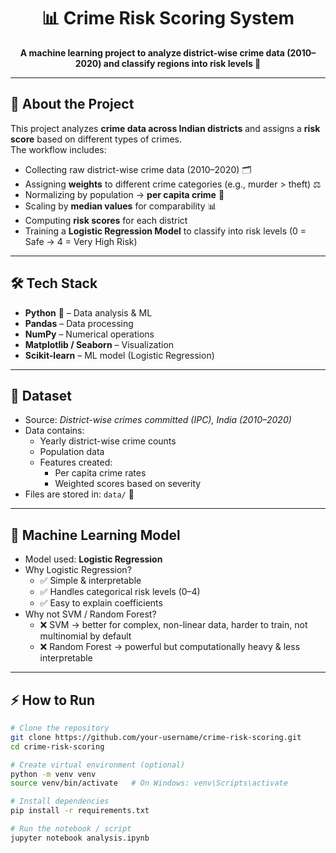<h1 align="center">📊 Crime Risk Scoring System</h1>

<p align="center">
  <b>A machine learning project to analyze district-wise crime data (2010–2020) and classify regions into risk levels 🚨</b>
</p>

---

<h2>📌 About the Project</h2>

This project analyzes **crime data across Indian districts** and assigns a **risk score** based on different types of crimes.  
The workflow includes:
- Collecting raw district-wise crime data (2010–2020) 🗂️
- Assigning **weights** to different crime categories (e.g., murder > theft) ⚖️
- Normalizing by population → **per capita crime** 📐
- Scaling by **median values** for comparability 📊
- Computing **risk scores** for each district
- Training a **Logistic Regression Model** to classify into risk levels (0 = Safe → 4 = Very High Risk)

---

<h2>🛠️ Tech Stack</h2>

<ul>
  <li><b>Python</b> 🐍 – Data analysis & ML</li>
  <li><b>Pandas</b> – Data processing</li>
  <li><b>NumPy</b> – Numerical operations</li>
  <li><b>Matplotlib / Seaborn</b> – Visualization</li>
  <li><b>Scikit-learn</b> – ML model (Logistic Regression)</li>
</ul>

---

<h2>📂 Dataset</h2>

- Source: <i>District-wise crimes committed (IPC), India (2010–2020)</i>  
- Data contains:
  - Yearly district-wise crime counts
  - Population data
  - Features created:
    - Per capita crime rates
    - Weighted scores based on severity
- Files are stored in: <code>data/</code> 📁

---

<h2>🤖 Machine Learning Model</h2>

- Model used: **Logistic Regression**  
- Why Logistic Regression?
  - ✅ Simple & interpretable
  - ✅ Handles categorical risk levels (0–4)
  - ✅ Easy to explain coefficients
- Why not SVM / Random Forest?
  - ❌ SVM → better for complex, non-linear data, harder to train, not multinomial by default  
  - ❌ Random Forest → powerful but computationally heavy & less interpretable  

---

<h2>⚡ How to Run</h2>

```bash
# Clone the repository
git clone https://github.com/your-username/crime-risk-scoring.git
cd crime-risk-scoring

# Create virtual environment (optional)
python -m venv venv
source venv/bin/activate   # On Windows: venv\Scripts\activate

# Install dependencies
pip install -r requirements.txt

# Run the notebook / script
jupyter notebook analysis.ipynb
